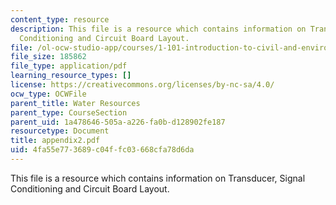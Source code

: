 ```yaml
---
content_type: resource
description: This file is a resource which contains information on Transducer, Signal
  Conditioning and Circuit Board Layout.
file: /ol-ocw-studio-app/courses/1-101-introduction-to-civil-and-environmental-engineering-design-i-fall-2006/4fa55e773689c04ffc03668cfa78d6da_appendix2.pdf
file_size: 185862
file_type: application/pdf
learning_resource_types: []
license: https://creativecommons.org/licenses/by-nc-sa/4.0/
ocw_type: OCWFile
parent_title: Water Resources
parent_type: CourseSection
parent_uid: 1a478646-505a-a226-fa0b-d128902fe187
resourcetype: Document
title: appendix2.pdf
uid: 4fa55e77-3689-c04f-fc03-668cfa78d6da
---
```

This file is a resource which contains information on Transducer, Signal Conditioning and Circuit Board Layout.